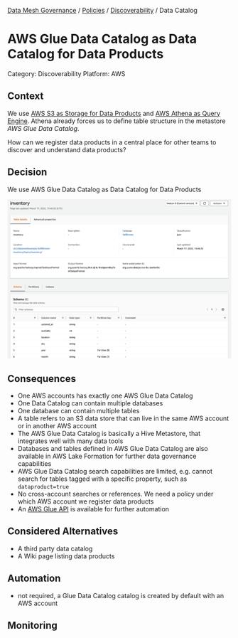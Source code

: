 [Data Mesh Governance](https://www.datamesh-governance.com/) / [Policies](https://www.datamesh-governance.com/#policies) / [Discoverability](https://www.datamesh-governance.com/#discoverability) / Data Catalog

# AWS Glue Data Catalog as Data Catalog for Data Products

Category: Discoverability
Platform: AWS  

## Context

We use [AWS S3 as Storage for Data Products](/architecture-decisions/aws-s3-as-storage-for-data-products.md) and [AWS Athena as Query Engine](/architecture-decisions/data-platform/aws-athena-as-query-engine.md).
Athena already forces us to define table structure in the metastore _AWS Glue Data Catalog_.

How can we register data products in a central place for other teams to discover and understand data products?

## Decision

We use AWS Glue Data Catalog as Data Catalog for Data Products

![Example of a table in AWS Glue Data Catalog](/images/aws-glue-data-catalog-table.png)

## Consequences

- One AWS accounts has exactly one AWS Glue Data Catalog
- One Data Catalog can contain multiple databases
- One database can contain multiple tables
- A table refers to an S3 data store that can live in the same AWS account or in another AWS account
- The AWS Glue Data Catalog is basically a Hive Metastore, that integrates well with many data tools
- Databases and tables defined in AWS Glue Data Catalog are also available in AWS Lake Formation for further data governance capabilities
- AWS Glue Data Catalog search capabilities are limited, e.g. cannot search for tables tagged with a specific property, such as `dataproduct=true`
- No cross-account searches or references. We need a policy under which AWS account we register data products
- An [AWS Glue API](https://docs.aws.amazon.com/glue/latest/dg/aws-glue-api-catalog.html) is available for further automation

## Considered Alternatives

- A third party data catalog
- A Wiki page listing data products

## Automation

- not required, a Glue Data Catalog catalog is created by default with an AWS account

## Monitoring

